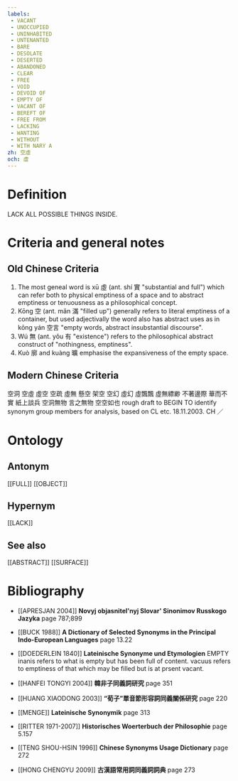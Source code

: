 ```yaml
---
labels: 
 - VACANT
 - UNOCCUPIED
 - UNINHABITED
 - UNTENANTED
 - BARE
 - DESOLATE
 - DESERTED
 - ABANDONED
 - CLEAR
 - FREE
 - VOID
 - DEVOID OF
 - EMPTY OF
 - VACANT OF
 - BEREFT OF
 - FREE FROM
 - LACKING
 - WANTING
 - WITHOUT
 - WITH NARY A
zh: 空虛
och: 虛
---
```


# Definition
LACK ALL POSSIBLE THINGS INSIDE.
# Criteria and general notes
## Old Chinese Criteria
1. The most geneal word is xū 虛 (ant. shí 實 "substantial and full") which can refer both to physical emptiness of a space and to abstract emptiness or tenuousness as a philosophical concept.
2. Kōng 空 (ant. mǎn 滿 "filled up") generally refers to literal emptiness of a container, but used adjectivally the word also has abstract uses as in kōng yán 空言 "empty words, abstract insubstantial discourse".
3. Wú 無 (ant. yǒu 有 "existence") refers to the philosophical abstract construct of "nothingness, emptiness".
4. Kuò 廓 and kuàng 曠 emphasise the expansiveness of the empty space.
## Modern Chinese Criteria
空洞
空虛
虛空
空疏
虛無
懸空
架空
空幻
虛幻
虛飄飄
虛無縹緲
不著邊際
華而不實
紙上談兵
空洞無物
言之無物
空空如也
rough draft to BEGIN TO identify synonym group members for analysis, based on CL etc. 18.11.2003. CH ／
# Ontology

## Antonym
[[FULL]]
[[OBJECT]]
## Hypernym
[[LACK]]
## See also
[[ABSTRACT]]
[[SURFACE]]
# Bibliography
- [[APRESJAN 2004]]
**Novyj objasnitel'nyj Slovar' Sinonimov Russkogo Jazyka** page 787;899

- [[BUCK 1988]]
**A Dictionary of Selected Synonyms in the Principal Indo-European Languages** page 13.22

- [[DOEDERLEIN 1840]]
**Lateinische Synonyme und Etymologien** 
EMPTY
inanis refers to what is empty but has been full of content.
vacuus refers to emptiness of that which may be filled but is at prsent vacant.
- [[HANFEI TONGYI 2004]]
**韓非子同義詞研究** page 351

- [[HUANG XIAODONG 2003]]
**“荀子”單音節形容詞同義關係研究** page 220

- [[MENGE]]
**Lateinische Synonymik** page 313

- [[RITTER 1971-2007]]
**Historisches Woerterbuch der Philosophie** page 5.157

- [[TENG SHOU-HSIN 1996]]
**Chinese Synonyms Usage Dictionary** page 272

- [[HONG CHENGYU 2009]]
**古漢語常用詞同義詞詞典** page 273
